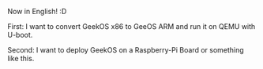 Now in English! :D

First: I want to convert GeekOS x86 to GeeOS ARM and run it on QEMU with U-boot.

Second: I want to deploy GeekOS on a Raspberry-Pi Board or something like this.